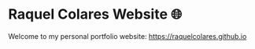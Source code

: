 # Raquel Colares Website 🌐

Welcome to my personal portfolio website: 
https://raquelcolares.github.io

